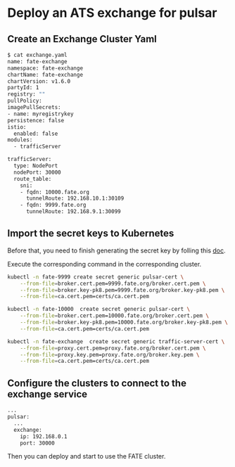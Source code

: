 # Deploy an ATS exchange for pulsar

## Create an Exchange Cluster Yaml

```bash
$ cat exchange.yaml 
name: fate-exchange
namespace: fate-exchange
chartName: fate-exchange
chartVersion: v1.6.0
partyId: 1
registry: ""
pullPolicy: 
imagePullSecrets: 
- name: myregistrykey
persistence: false
istio:
  enabled: false
modules:
  - trafficServer

trafficServer:
  type: NodePort
  nodePort: 30000
  route_table: 
    sni:
    - fqdn: 10000.fate.org
      tunnelRoute: 192.168.10.1:30109
    - fqdn: 9999.fate.org
      tunnelRoute: 192.168.9.1:30099

```

## Import the secret keys to Kubernetes

Before that, you need to finish generating the secret key by folling this [doc](https://github.com/FederatedAI/KubeFATE/blob/master/docs/FATE_On_Spark_With_Pulsar.md#generate-cas-certificate).

Execute the corresponding command in the corresponding cluster.

```bash
kubectl -n fate-9999 create secret generic pulsar-cert \
	--from-file=broker.cert.pem=9999.fate.org/broker.cert.pem \
	--from-file=broker.key-pk8.pem=9999.fate.org/broker.key-pk8.pem \
	--from-file=ca.cert.pem=certs/ca.cert.pem
```

```bash
kubectl -n fate-10000  create secret generic pulsar-cert \
	--from-file=broker.cert.pem=10000.fate.org/broker.cert.pem \
	--from-file=broker.key-pk8.pem=10000.fate.org/broker.key-pk8.pem \
	--from-file=ca.cert.pem=certs/ca.cert.pem
```

```bash
kubectl -n fate-exchange  create secret generic traffic-server-cert \
	--from-file=proxy.cert.pem=proxy.fate.org/broker.cert.pem \
	--from-file=proxy.key.pem=proxy.fate.org/broker.key.pem \
	--from-file=ca.cert.pem=certs/ca.cert.pem
```

## Configure the clusters to connect to the exchange service

```bash
...
pulsar:
  ...
  exchange:
    ip: 192.168.0.1
    port: 30000
```

Then you can deploy and start to use the FATE cluster.